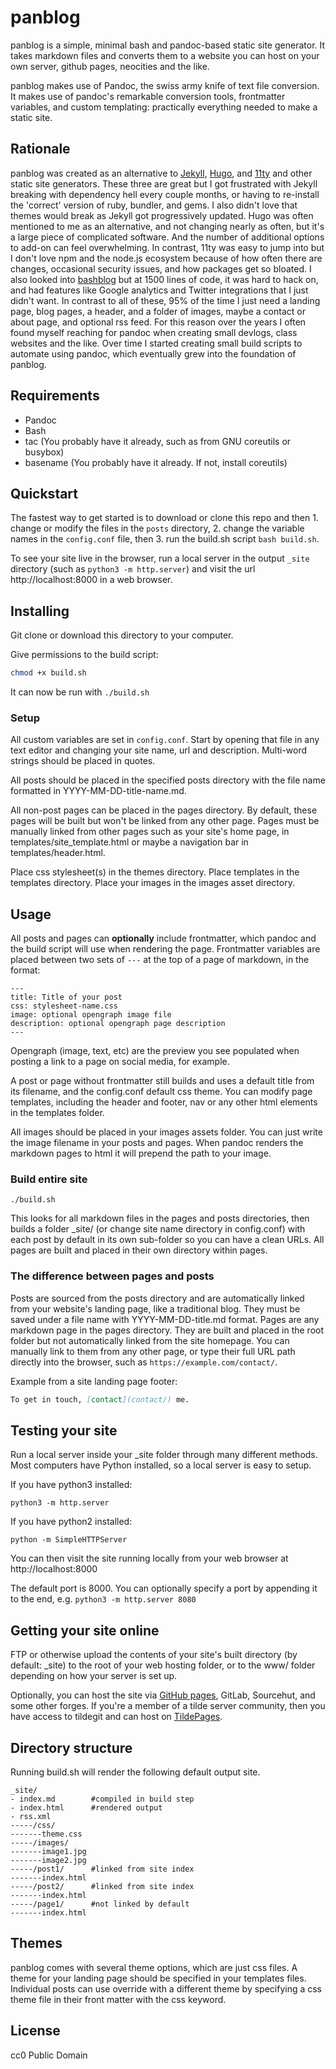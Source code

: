 # panblog

panblog is a simple, minimal bash and pandoc-based static site generator. It takes markdown files and converts them to a website you can host on your own server, github pages, neocities and the like. 

panblog makes use of Pandoc, the swiss army knife of text file conversion. It makes use of pandoc's remarkable conversion tools, frontmatter variables, and custom templating: practically everything needed to make a static site.

## Rationale

panblog was created as an alternative to [Jekyll](https://jekyllrb.com/), [Hugo](https://gohugo.io/), and [11ty](https://www.11ty.dev/) and other static site generators. These three are great but I got frustrated with Jekyll breaking with dependency hell every couple months, or having to re-install the 'correct' version of ruby, bundler, and gems. I also didn't love that themes would break as Jekyll got progressively updated. Hugo was often mentioned to me as an alternative, and not changing nearly as often, but it's a large piece of complicated software. And the number of additional options to add-on can feel overwhelming. In contrast, 11ty was easy to jump into but I don't love npm and the node.js ecosystem because of how often there are changes, occasional security issues, and how packages get so bloated. I also looked into [bashblog](https://cfenollosa.github.io/bashblog/) but at 1500 lines of code, it was hard to hack on, and had features like Google analytics and Twitter integrations that I just didn't want. In contrast to all of these, 95% of the time I just need a landing page, blog pages, a header, and a folder of images, maybe a contact or about page, and optional rss feed. For this reason over the years I often found myself reaching for pandoc when creating small devlogs, class websites and the like. Over time I started creating small build scripts to automate using pandoc, which eventually grew into the foundation of panblog.

## Requirements

* Pandoc
* Bash
* tac (You probably have it already, such as from GNU coreutils or busybox) 
* basename (You probably have it already. If not, install coreutils)

## Quickstart

The fastest way to get started is to download or clone this repo and then 1. change or modify the files in the `posts` directory, 2. change the variable names in the `config.conf` file, then 3. run the build.sh script `bash build.sh`.

To see your site live in the browser, run a local server in the output `_site` directory (such as `python3 -m http.server`) and visit the url http://localhost:8000 in a web browser.

## Installing

Git clone or download this directory to your computer.

Give permissions to the build script:

```sh
chmod +x build.sh
```

It can now be run with `./build.sh`

### Setup

All custom variables are set in `config.conf`. Start by opening that file in any text editor and changing your site name, url and description. Multi-word strings should be placed in quotes.

All posts should be placed in the specified posts directory with the file name formatted in YYYY-MM-DD-title-name.md.

All non-post pages can be placed in the pages directory. By default, these pages will be built but won't be linked from any other page. Pages must be manually linked from other pages such as your site's home page, in templates/site_template.html or maybe a navigation bar in templates/header.html.

Place css stylesheet(s) in the themes directory. Place templates in the templates directory. Place your images in the images asset directory.

## Usage

All posts and pages can **optionally** include frontmatter, which pandoc and the build script will use when rendering the page. Frontmatter variables are placed between two sets of `---` at the top of a page of markdown, in the format:

```frontmatter
---
title: Title of your post
css: stylesheet-name.css
image: optional opengraph image file
description: optional opengraph page description
---
```

Opengraph (image, text, etc) are the preview you see populated when posting a link to a page on social media, for example.

A post or page without frontmatter still builds and uses a default title from its filename, and the config.conf default css theme. You can modify page templates, including the header and footer, nav or any other html elements in the templates folder.

All images should be placed in your images assets folder. You can just write the image filename in your posts and pages. When pandoc renders the markdown pages to html it will prepend the path to your image.

### Build entire site

```
./build.sh
```

This looks for all markdown files in the pages and posts directories, then builds a folder _site/ (or change site name directory in config.conf) with each post by default in its own sub-folder so you can have a clean URLs. All pages are built and placed in their own directory within pages.

### The difference between pages and posts

Posts are sourced from the posts directory and are automatically linked from your website's landing page, like a traditional blog. They must be saved under a file name with YYYY-MM-DD-title.md format. Pages are any markdown page in the pages directory. They are built and placed in the root folder but not automatically linked from the site homepage. You can manually link to them from any other page, or type their full URL path directly into the browser, such as `https://example.com/contact/`.

Example from a site landing page footer:

```markdown
To get in touch, [contact](contact/) me.
```

## Testing your site

Run a local server inside your _site folder through many different methods. Most computers have Python installed, so a local server is easy to setup.

If you have python3 installed:

```
python3 -m http.server
```

If you have python2 installed:

```
python -m SimpleHTTPServer
```

You can then visit the site running locally from your web browser at http://localhost:8000

The default port is 8000. You can optionally specify a port by appending it to the end, e.g. `python3 -m http.server 8080`

## Getting your site online

FTP or otherwise upload the contents of your site's built directory (by default: _site) to the root of your web hosting folder, or to the www/ folder depending on how your server is set up.

Optionally, you can host the site via [GitHub pages](https://docs.github.com/en/pages/getting-started-with-github-pages/configuring-a-publishing-source-for-your-github-pages-site), GitLab, Sourcehut, and some other forges. If you're a member of a tilde server community, then you have access to tildegit and can host on [TildePages](https://tilde.wiki/Tildepages).

## Directory structure

Running build.sh will render the following default output site. 

```
_site/
- index.md        #compiled in build step
- index.html      #rendered output
- rss.xml
-----/css/
-------theme.css
-----/images/
-------image1.jpg
-------image2.jpg
-----/post1/      #linked from site index 
-------index.html 
-----/post2/      #linked from site index
-------index.html
-----/page1/      #not linked by default
-------index.html
```

## Themes

panblog comes with several theme options, which are just css files. A theme for your landing page should be specified in your templates files. Individual posts can use override with a different theme by specifying a css theme file in their front matter with the css keyword.

## License

cc0 Public Domain
